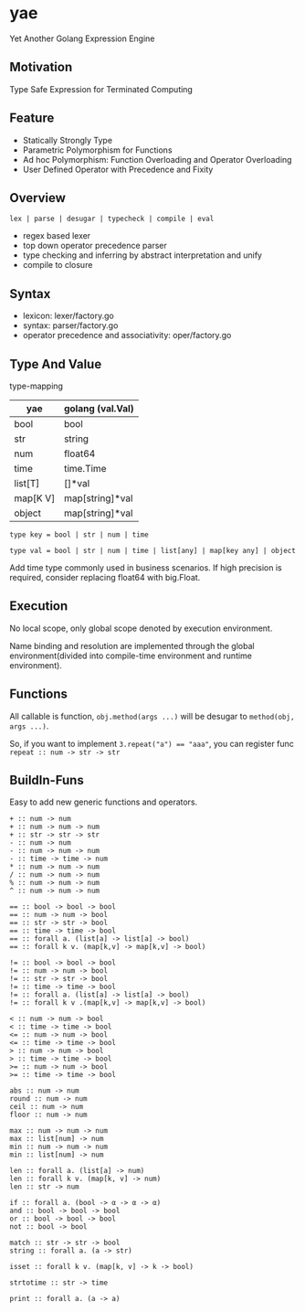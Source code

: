 # yae

Yet Another Golang Expression Engine

## Motivation

Type Safe Expression for Terminated Computing

## Feature

- Statically Strongly Type
- Parametric Polymorphism for Functions
- Ad hoc Polymorphism: Function Overloading and Operator Overloading
- User Defined Operator with Precedence and Fixity 

## Overview

`lex | parse | desugar | typecheck | compile | eval`

- regex based lexer
- top down operator precedence parser
- type checking and inferring by abstract interpretation and unify
- compile to closure

## Syntax

- lexicon: lexer/factory.go
- syntax: parser/factory.go
- operator precedence and associativity: oper/factory.go

## Type And Value

type-mapping

| yae      | golang (val.Val) |
|----------|------------------|
| bool     | bool             |
| str      | string           |
| num      | float64          |
| time     | time.Time        |
| list[T]  | []*val           |
| map[K V] | map[string]*val  |
| object   | map[string]*val  |

`type key = bool | str | num | time`

`type val = bool | str | num | time | list[any] | map[key any] | object`

Add time type commonly used in business scenarios.
If high precision is required, consider replacing float64 with big.Float.

## Execution

No local scope, only global scope denoted by execution environment.

Name binding and resolution are implemented through the global 
environment(divided into compile-time environment and runtime environment).

## Functions

All callable is function, `obj.method(args ...)` will be desugar to `method(obj, args ...)`.

So, if you want to implement `3.repeat("a") == "aaa"`, you can register func `repeat :: num -> str -> str`

## BuildIn-Funs

Easy to add new generic functions and operators.

```
+ :: num -> num
+ :: num -> num -> num
+ :: str -> str -> str
- :: num -> num
- :: num -> num -> num
- :: time -> time -> num
* :: num -> num -> num
/ :: num -> num -> num
% :: num -> num -> num
^ :: num -> num -> num

== :: bool -> bool -> bool
== :: num -> num -> bool
== :: str -> str -> bool
== :: time -> time -> bool
== :: forall a. (list[a] -> list[a] -> bool)
== :: forall k v. (map[k,v] -> map[k,v] -> bool)

!= :: bool -> bool -> bool
!= :: num -> num -> bool
!= :: str -> str -> bool
!= :: time -> time -> bool
!= :: forall a. (list[a] -> list[a] -> bool)
!= :: forall k v .(map[k,v] -> map[k,v] -> bool)

< :: num -> num -> bool
< :: time -> time -> bool
<= :: num -> num -> bool
<= :: time -> time -> bool
> :: num -> num -> bool
> :: time -> time -> bool
>= :: num -> num -> bool
>= :: time -> time -> bool

abs :: num -> num
round :: num -> num
ceil :: num -> num
floor :: num -> num

max :: num -> num -> num
max :: list[num] -> num
min :: num -> num -> num
min :: list[num] -> num

len :: forall a. (list[a] -> num)
len :: forall k v. (map[k, v] -> num)
len :: str -> num

if :: forall a. (bool -> α -> α -> α)
and :: bool -> bool -> bool
or :: bool -> bool -> bool
not :: bool -> bool

match :: str -> str -> bool
string :: forall a. (a -> str)

isset :: forall k v. (map[k, v] -> k -> bool)

strtotime :: str -> time

print :: forall a. (a -> a)
```